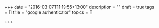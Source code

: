 +++
date = "2016-03-07T11:19:55+13:00"
description = ""
draft = true
tags = []
title = "google authenticator"
topics = []

+++

